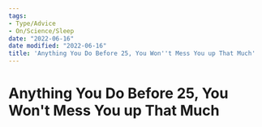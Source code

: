 ```yaml
---
tags:
- Type/Advice
- On/Science/Sleep
date: "2022-06-16"
date modified: "2022-06-16"
title: 'Anything You Do Before 25, You Won''t Mess You up That Much'
---
```


# Anything You Do Before 25, You Won't Mess You up That Much
